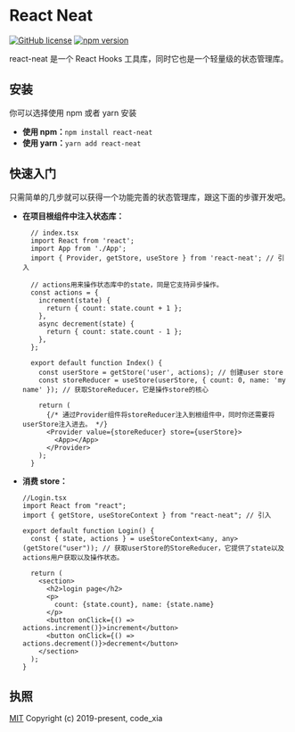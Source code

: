 # React Neat

[![GitHub license](https://img.shields.io/badge/license-MIT-blue.svg)](https://github.com/qq865738120/react-neat/blob/master/LICENSE) [![npm version](https://img.shields.io/npm/v/react-neat.svg?style=flat)](https://www.npmjs.com/package/react-neat)

react-neat 是一个 React Hooks 工具库，同时它也是一个轻量级的状态管理库。

## 安装

你可以选择使用 npm 或者 yarn 安装

- **使用 npm：**`npm install react-neat`
- **使用 yarn：**`yarn add react-neat`

## 快速入门

只需简单的几步就可以获得一个功能完善的状态管理库，跟这下面的步骤开发吧。

- **在项目根组件中注入状态库：**

  ```tsx
    // index.tsx
    import React from 'react';
    import App from './App';
    import { Provider, getStore, useStore } from 'react-neat'; // 引入

    // actions用来操作状态库中的state，同是它支持异步操作。
    const actions = {
      increment(state) {
        return { count: state.count + 1 };
      },
      async decrement(state) {
        return { count: state.count - 1 };
      },
    };

    export default function Index() {
      const userStore = getStore('user', actions); // 创建user store
      const storeReducer = useStore(userStore, { count: 0, name: 'my name' }); // 获取StoreReducer，它是操作store的核心

      return (
        {/* 通过Provider组件将storeReducer注入到根组件中，同时你还需要将userStore注入进去。 */}
        <Provider value={storeReducer} store={userStore}>
          <App></App>
        </Provider>
      );
    }
  ```

- **消费 store：**

  ```tsx
  //Login.tsx
  import React from "react";
  import { getStore, useStoreContext } from "react-neat"; // 引入

  export default function Login() {
    const { state, actions } = useStoreContext<any, any>(getStore("user")); // 获取userStore的StoreReducer，它提供了state以及actions用户获取以及操作状态。

    return (
      <section>
        <h2>login page</h2>
        <p>
          count: {state.count}, name: {state.name}
        </p>
        <button onClick={() => actions.increment()}>increment</button>
        <button onClick={() => actions.decrement()}>decrement</button>
      </section>
    );
  }
  ```

## 执照

[MIT](./LICENSE)
Copyright (c) 2019-present, code_xia

